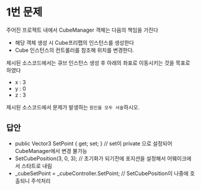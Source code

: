 # 1번 문제

주어진 프로젝트 내에서 CubeManager 객체는 다음의 책임을 가진다
- 해당 객체 생성 시 Cube프리팹의 인스턴스를 생성한다
- Cube 인스턴스의 컨트롤러를 참조해 위치를 변경한다.

제시된 소스코드에서는 큐브 인스턴스 생성 후 아래의 좌표로 이동시키는 것을 목표로 하였다
- x : 3
- y : 0
- z : 3

제시된 소스코드에서 문제가 발생하는 `원인을 모두 서술`하시오.

## 답안
- public Vector3 SetPoint { get; set; } // set이 private 으로 설정되어 CubeManager에서 변경 불가능
- SetCubePosition(3, 0, 3); // 초기화가 되기전에 포지션을 설정해서 어웨이크에서 스타트로 내림
- _cubeSetPoint = _cubeController.SetPoint; // SetCubePosition이 나중에 호출되니 주석처리
